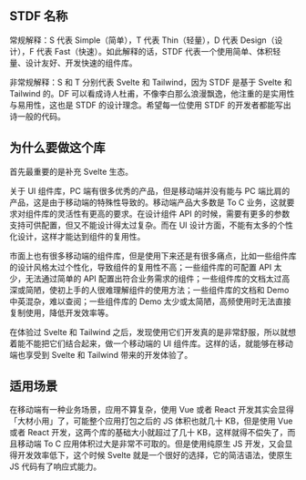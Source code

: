 ## STDF 名称

常规解释：S 代表 Simple（简单），T 代表 Thin（轻量），D 代表 Design（设计），F 代表 Fast（快速）。如此解释的话，STDF 代表一个使用简单、体积轻量、设计友好、开发快速的组件库。

非常规解释：S 和 T 分别代表 Svelte 和 Tailwind，因为 STDF 是基于 Svelte 和 Tailwind 的。DF 可以看成诗人杜甫，不像李白那么浪漫飘逸，他注重的是实用性与易用性，这也是 STDF 的设计理念。希望每一位使用 STDF 的开发者都能写出诗一般的代码。

## 为什么要做这个库

首先最重要的是补充 Svelte 生态。

关于 UI 组件库，PC 端有很多优秀的产品，但是移动端并没有能与 PC 端比肩的产品，这是由于移动端的特殊性导致的。移动端产品大多数是 To C 业务，这就要求对组件库的灵活性有更高的要求。在设计组件 API 的时候，需要有更多的参数支持可供配置，但又不能设计得太过复杂。而在 UI 设计方面，不能有太多的个性化设计，这样才能达到组件的复用性。

市面上也有很多移动端的组件库，但是使用下来还是有很多痛点，比如一些组件库的设计风格太过个性化，导致组件的复用性不高；一些组件库的可配置 API 太少，无法通过简单的 API 配置出符合业务需求的组件；一些组件库的文档太过高深或简陋，使初上手的人很难理解组件的使用方法；一些组件库的文档和 Demo 中英混杂，难以查阅；一些组件库的 Demo 太少或太简陋，高频使用时无法直接复制使用，降低开发效率等。

在体验过 Svelte 和 Tailwind 之后，发现使用它们开发真的是非常舒服，所以就想着能不能把它们结合起来，做一个移动端的 UI 组件库。这样的话，就能够在移动端也享受到 Svelte 和 Tailwind 带来的开发体验了。

## 适用场景

在移动端有一种业务场景，应用不算复杂，使用 Vue 或者 React 开发其实会显得「大材小用」了，可能整个应用打包之后的 JS 体积也就几十 KB，但是使用 Vue 或者 React 开发，这两个库的基础大小就超过了几十 KB，这样就得不偿失了，而且移动端 To C 应用体积过大是非常不可取的。但是使用纯原生 JS 开发，又会显得开发效率低下，这个时候 Svelte 就是一个很好的选择，它的简洁语法，使原生 JS 代码有了响应式能力。
